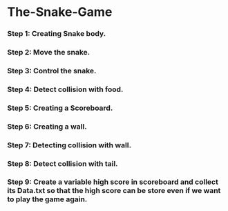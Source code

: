 # The-Snake-Game
### Step 1: Creating Snake body.
### Step 2: Move the snake.
### Step 3: Control the snake.
### Step 4: Detect collision with food.
### Step 5: Creating a Scoreboard.
### Step 6: Creating a wall.
### Step 7: Detecting collision with wall.
### Step 8: Detect collision with tail.
### Step 9: Create a variable high score in scoreboard and collect its Data.txt so that the high score can be store even if we want to play the game again.
